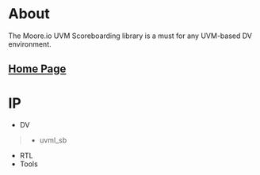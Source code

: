 # About
The Moore.io UVM Scoreboarding library is a must for any UVM-based DV environment.

## [Home Page](https://datum-technology-corporation.github.io/uvml_sb/)

# IP
* DV
> * uvml_sb
* RTL
* Tools
